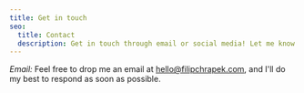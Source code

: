 ```yaml
---
title: Get in touch
seo:
  title: Contact
  description: Get in touch through email or social media! Let me know how I can help.
---
```


_Email:_
Feel free to drop me an email at [hello@filipchrapek.com](mailto:hello@filipchrapek.com), and I'll do my best to respond as soon as possible.
